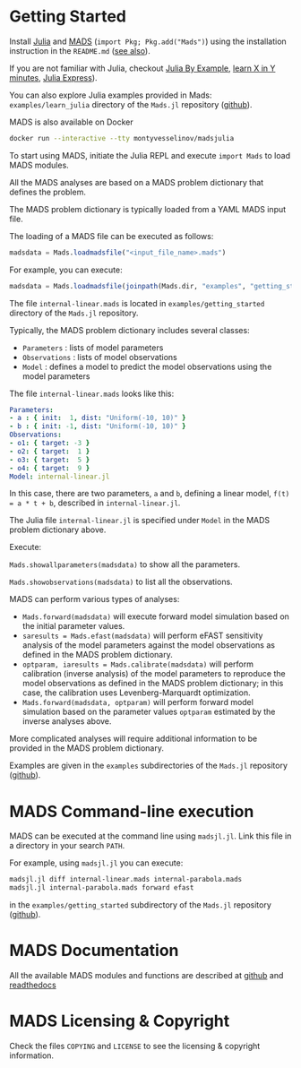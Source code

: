 # Getting Started

Install [Julia](http://julialang.org) and [MADS](http://github.com/madsjulia/Mads.jl) (`import Pkg; Pkg.add("Mads")`) using the installation instruction in the `README.md` ([see also](https://github.com/madsjulia/Mads.jl)).

If you are not familiar with Julia, checkout [Julia By Example](http://samuelcolvin.github.io/JuliaByExample/), [learn X in Y minutes](https://learnxinyminutes.com/docs/julia/), [Julia Express](http://bogumilkaminski.pl/files/julia_express.pdf)).

You can also explore Julia examples provided in Mads: `examples/learn_julia` directory of the `Mads.jl` repository ([github](https://github.com/madsjulia/Mads.jl/tree/master/examples/learn_julia)).

MADS is also available on Docker

```bash
docker run --interactive --tty montyvesselinov/madsjulia
```

To start using MADS, initiate the Julia REPL and execute `import Mads` to load MADS modules.

All the MADS analyses are based on a MADS problem dictionary that defines the problem.

The MADS problem dictionary is typically loaded from a YAML MADS input file.

The loading of a MADS file can be executed as follows:

```julia
madsdata = Mads.loadmadsfile("<input_file_name>.mads")
```

For example, you can execute:

```julia
madsdata = Mads.loadmadsfile(joinpath(Mads.dir, "examples", "getting_started", "internal-linear.mads"))
```

The file `internal-linear.mads` is located in `examples/getting_started` directory of the `Mads.jl` repository.

Typically, the MADS problem dictionary includes several classes:

- `Parameters` : lists of model parameters
- `Observations` : lists of model observations
- `Model` : defines a model to predict the model observations using the model parameters

The file `internal-linear.mads` looks like this:

```yaml
Parameters:
- a : { init:  1, dist: "Uniform(-10, 10)" }
- b : { init: -1, dist: "Uniform(-10, 10)" }
Observations:
- o1: { target: -3 }
- o2: { target:  1 }
- o3: { target:  5 }
- o4: { target:  9 }
Model: internal-linear.jl
```

In this case, there are two parameters, `a` and `b`, defining a linear model, `f(t) = a * t + b`, described in `internal-linear.jl`.

The Julia file `internal-linear.jl` is specified under `Model` in the MADS problem dictionary above.

Execute:

`Mads.showallparameters(madsdata)` to show all the parameters.

`Mads.showobservations(madsdata)` to list all the observations.

MADS can perform various types of analyses:

- `Mads.forward(madsdata)` will execute forward model simulation based on the initial parameter values.
- `saresults = Mads.efast(madsdata)` will perform eFAST sensitivity analysis of the model parameters against the model observations as defined in the MADS problem dictionary.
- `optparam, iaresults = Mads.calibrate(madsdata)` will perform calibration (inverse analysis) of the model parameters to reproduce the model observations as defined in the MADS problem dictionary; in this case, the calibration uses Levenberg-Marquardt optimization.
- `Mads.forward(madsdata, optparam)` will perform forward model simulation based on the parameter values `optparam` estimated by the inverse analyses above.

More complicated analyses will require additional information to be provided in the MADS problem dictionary.

Examples are given in the `examples` subdirectories of the `Mads.jl` repository ([github](https://github.com/madsjulia/Mads.jl/tree/master/examples)).

# MADS Command-line execution

MADS can be executed at the command line using `madsjl.jl`. Link this file in a directory in your search `PATH`.

For example, using `madsjl.jl` you can execute:

```bash
madsjl.jl diff internal-linear.mads internal-parabola.mads
madsjl.jl internal-parabola.mads forward efast
```

in the `examples/getting_started` subdirectory of the `Mads.jl` repository ([github](https://github.com/madsjulia/Mads.jl/tree/master/examples/getting_started)).

# MADS Documentation

All the available MADS modules and functions are described at [github](http://madsjulia.github.io/Mads.jl) and [readthedocs](`http://madsjl.readthedocs.org/en/latest/`)

# MADS Licensing & Copyright

Check the files `COPYING` and `LICENSE` to see the licensing & copyright information.

